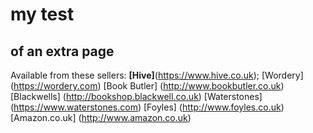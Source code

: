 # my test
## of an extra page
Available from these sellers:
**[Hive]**(https://www.hive.co.uk); 
[Wordery] (https://wordery.com)
[Book Butler] (http://www.bookbutler.co.uk)
[Blackwells] (http://bookshop.blackwell.co.uk)
[Waterstones] (https://www.waterstones.com)
[Foyles] (http://www.foyles.co.uk)
[Amazon.co.uk] (http://www.amazon.co.uk)
